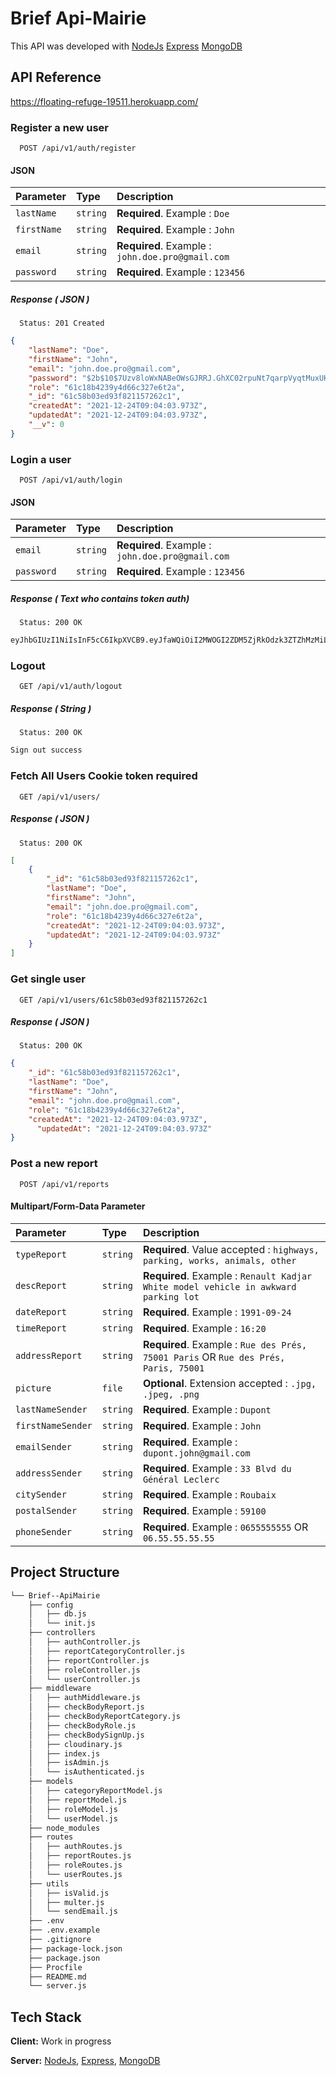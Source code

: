 # Brief Api-Mairie

This API was developed with [NodeJs](https://nodejs.org/en/) [Express](http://expressjs.com/) [MongoDB](https://www.mongodb.com/)
## API Reference

https://floating-refuge-19511.herokuapp.com/

### Register a new user

```http
  POST /api/v1/auth/register
```

#### JSON

| Parameter   | Type     | Description                                      |
| :---------- | :------- | :----------------------------------------------- |
| `lastName`  | `string` | **Required**. Example : `Doe`                    |
| `firstName` | `string` | **Required**. Example : `John`                   |
| `email`     | `string` | **Required**. Example : `john.doe.pro@gmail.com` |
| `password`  | `string` | **Required**. Example : `123456`                 |

##### Response ( JSON )

```http
  Status: 201 Created
```

```json
{
	"lastName": "Doe",
	"firstName": "John",
	"email": "john.doe.pro@gmail.com",
	"password": "$2b$10$7Uzv8loWxNABeOWsGJRRJ.GhXC02rpuNt7qarpVyqtMuxUKSiKGNi",
	"role": "61c18b4239y4d66c327e6t2a",
	"_id": "61c58b03ed93f821157262c1",
	"createdAt": "2021-12-24T09:04:03.973Z",
	"updatedAt": "2021-12-24T09:04:03.973Z",
	"__v": 0
}
```

### Login a user

```http
  POST /api/v1/auth/login
```

#### JSON

| Parameter  | Type     | Description                                      |
| :--------- | :------- | :----------------------------------------------- |
| `email`    | `string` | **Required**. Example : `john.doe.pro@gmail.com` |
| `password` | `string` | **Required**. Example : `123456`                 |

##### Response ( Text who contains token auth)

```http
  Status: 200 OK
```

```txt
eyJhbGIUzI1NiIsInF5cC6IkpXVCB9.eyJfaWQiOiI2MWOGI2ZDM5ZjRkOdzk3ZTZhMzMiLCJpYXQiOjE2NDAzMzY4NzYsImV4cCI6MTY0MDU5NjA3Nn0.AbmdI74mT_Pn2oP3LbLkWETacluZGLs
```

### Logout

```http
  GET /api/v1/auth/logout
```

##### Response ( String )

```http
  Status: 200 OK
```

```txt
Sign out success
```

### Fetch All Users **Cookie token required**

```http
  GET /api/v1/users/
```

##### Response ( JSON )

```http
  Status: 200 OK
```

```json
[
	{
		"_id": "61c58b03ed93f821157262c1",
		"lastName": "Doe",
		"firstName": "John",
		"email": "john.doe.pro@gmail.com",
		"role": "61c18b4239y4d66c327e6t2a",
		"createdAt": "2021-12-24T09:04:03.973Z",
		"updatedAt": "2021-12-24T09:04:03.973Z"
	}
]
```

### Get single user

```http
  GET /api/v1/users/61c58b03ed93f821157262c1
```

##### Response ( JSON )

```http
  Status: 200 OK
```

```json
{
    "_id": "61c58b03ed93f821157262c1",
    "lastName": "Doe",
    "firstName": "John",
    "email": "john.doe.pro@gmail.com",
    "role": "61c18b4239y4d66c327e6t2a",
    "createdAt": "2021-12-24T09:04:03.973Z",
	  "updatedAt": "2021-12-24T09:04:03.973Z"
}
```

### Post a new report

```http
  POST /api/v1/reports
```

#### Multipart/Form-Data Parameter

| Parameter         | Type     | Description                                                                         |
| :---------------- | :------- | :---------------------------------------------------------------------------------- |
| `typeReport`      | `string` | **Required**. Value accepted : `highways, parking, works, animals, other`           |
| `descReport`      | `string` | **Required**. Example : `Renault Kadjar White model vehicle in awkward parking lot` |
| `dateReport`      | `string` | **Required**. Example : `1991-09-24`                                                |
| `timeReport`      | `string` | **Required**. Example : `16:20`                                                     |
| `addressReport`   | `string` | **Required**. Example : `Rue des Prés, 75001 Paris` OR `Rue des Prés, Paris, 75001` |
| `picture`         | `file`   | **Optional**. Extension accepted : `.jpg, .jpeg, .png`                              |
| `lastNameSender`  | `string` | **Required**. Example : `Dupont`                                                    |
| `firstNameSender` | `string` | **Required**. Example : `John`                                                      |
| `emailSender`     | `string` | **Required**. Example : `dupont.john@gmail.com`                                     |
| `addressSender`   | `string` | **Required**. Example : `33 Blvd du Général Leclerc`                                |
| `citySender`      | `string` | **Required**. Example : `Roubaix`                                                   |
| `postalSender`    | `string` | **Required**. Example : `59100`                                                     |
| `phoneSender`     | `string` | **Required**. Example : `0655555555` OR `06.55.55.55.55`                            |

## Project Structure


```txt
└── Brief--ApiMairie
	├── config
	│	├── db.js
	│	└── init.js
	├── controllers
	│	├── authController.js
	│	├── reportCategoryController.js
	│	├── reportController.js
	│	├── roleController.js
	│	└── userController.js
	├── middleware
	│	├── authMiddleware.js
	│	├── checkBodyReport.js
	│	├── checkBodyReportCategory.js
	│	├── checkBodyRole.js
	│	├── checkBodySignUp.js
	│	├── cloudinary.js
	│	├── index.js
	│	├── isAdmin.js
	│	└── isAuthenticated.js
	├── models
	│	├── categoryReportModel.js
	│	├── reportModel.js
	│	├── roleModel.js
	│	└── userModel.js
	├── node_modules
	├── routes
	│	├── authRoutes.js
	│	├── reportRoutes.js
	│	├── roleRoutes.js
	│	└── userRoutes.js
	├── utils
	│	├── isValid.js
	│	├── multer.js
	│	└── sendEmail.js
	├── .env
	├── .env.example
	├── .gitignore
	├── package-lock.json
	├── package.json
	├── Procfile
	├── README.md
	└── server.js
```

## Tech Stack

**Client:** Work in progress

**Server:** [NodeJs](https://nodejs.org/en/), [Express](http://expressjs.com/), [MongoDB](https://www.mongodb.com/)
